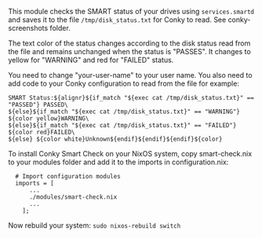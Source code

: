This module checks the SMART status of your drives using ```services.smartd``` and saves it to the file ```/tmp/disk_status.txt``` for Conky to read. See conky-screenshots folder.

The text color of the status changes according to the disk status read from the file and remains unchanged when the status is "PASSES". It changes to yellow for "WARNING" and red for "FAILED" status.

You need to change "your-user-name" to your user name. You also need to add code to your Conky configuration to read from the file for example:
```
SMART Status:${alignr}${if_match "${exec cat /tmp/disk_status.txt}" == "PASSED"} PASSED\
${else}${if_match "${exec cat /tmp/disk_status.txt}" == "WARNING"} ${color yellow}WARNING\
${else}${if_match "${exec cat /tmp/disk_status.txt}" == "FAILED"}  ${color red}FAILED\
${else} ${color white}Unknown${endif}${endif}${endif}${color}
```

To install Conky Smart Check on your NixOS system, copy smart-check.nix to your modules folder and add it to the imports in configuration.nix:

```
  # Import configuration modules
  imports = [
      ...
      ./modules/smart-check.nix
      ...
    ];                      
```
Now rebuild your system: ```sudo nixos-rebuild switch```
